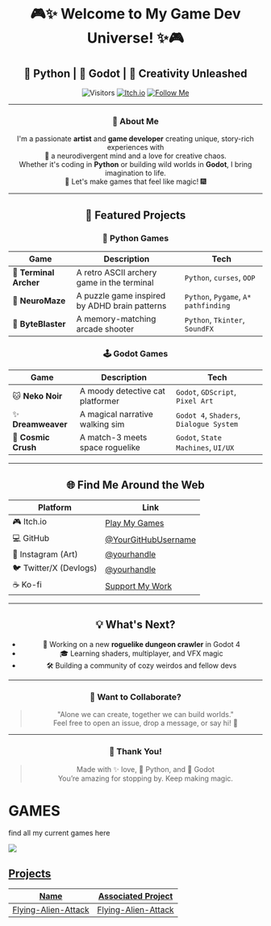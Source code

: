<div align="center">

# 🎮✨ Welcome to My Game Dev Universe! ✨🎮  
## 🐍 Python | 🎲 Godot | 💫 Creativity Unleashed

![Visitors](https://komarev.com/ghpvc/?username=YourGitHubUsername&color=blueviolet&style=for-the-badge)
[![Itch.io](https://img.shields.io/badge/Play%20My%20Games-itch.io-ff69b4?style=for-the-badge&logo=itch-io&logoColor=white)](https://yourname.itch.io)
[![Follow Me](https://img.shields.io/github/followers/YourGitHubUsername?label=Follow&style=for-the-badge&color=orange)](https://github.com/YourGitHubUsername)

---

### 🎨 About Me
I'm a passionate **artist** and **game developer** creating unique, story-rich experiences with  
🧠 a neurodivergent mind and a love for creative chaos.  
Whether it's coding in **Python** or building wild worlds in **Godot**, I bring imagination to life.  
🌈 Let's make games that feel like magic! 🎆

---

## 🌟 Featured Projects

### 🐍 Python Games
| Game | Description | Tech |
|------|-------------|------|
| 🎯 **Terminal Archer** | A retro ASCII archery game in the terminal | `Python`, `curses`, `OOP` |
| 🧠 **NeuroMaze** | A puzzle game inspired by ADHD brain patterns | `Python`, `Pygame`, `A* pathfinding` |
| 💾 **ByteBlaster** | A memory-matching arcade shooter | `Python`, `Tkinter`, `SoundFX` |

### 🕹️ Godot Games
| Game | Description | Tech |
|------|-------------|------|
| 🐱 **Neko Noir** | A moody detective cat platformer | `Godot`, `GDScript`, `Pixel Art` |
| ✨ **Dreamweaver** | A magical narrative walking sim | `Godot 4`, `Shaders`, `Dialogue System` |
| 🔮 **Cosmic Crush** | A match-3 meets space roguelike | `Godot`, `State Machines`, `UI/UX` |

---

## 🌐 Find Me Around the Web

| Platform | Link |
|---------|------|
| 🎮 Itch.io | [Play My Games](https://yourname.itch.io) |
| 💻 GitHub | [@YourGitHubUsername](https://github.com/YourGitHubUsername) |
| 📸 Instagram (Art) | [@yourhandle](https://instagram.com/yourhandle) |
| 🐦 Twitter/X (Devlogs) | [@yourhandle](https://twitter.com/yourhandle) |
| ☕ Ko-fi | [Support My Work](https://ko-fi.com/yourname) |

---

## 💡 What's Next?

- 🔧 Working on a new **roguelike dungeon crawler** in Godot 4
- 🎓 Learning shaders, multiplayer, and VFX magic
- 🛠️ Building a community of cozy weirdos and fellow devs

---

### 🧠 Want to Collaborate?
> "Alone we can create, together we can build worlds."  
Feel free to open an issue, drop a message, or say hi! 💌

---

### 🐾 Thank You!
> Made with ✨ love, 🐍 Python, and 💖 Godot  
> You’re amazing for stopping by. Keep making magic.

</div>









# GAMES
find all my current games here

<p  width="50%" >
   <a href="https://kelubia.itch.io/"> <img src="https://img.shields.io/badge/Play%20My%20Games-FF4655?style=for-the-badge&logo=itch.io&logoColor=white" /> 
</p>

## Projects

| Name                                         | Associated Project         |
|-----------------------------------------------|----------------------------|
|Flying-Alien-Attack|  <a href="https://github.com/kelubia/Flying-Alien-Attack"> Flying-Alien-Attack</a>|




